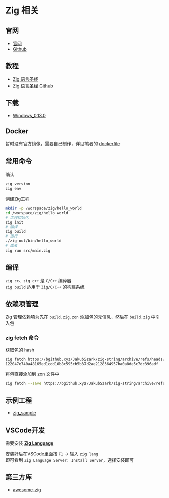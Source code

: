 # Zig 相关

## 官网
- [官网](https://ziglang.org/zh/)
- [Github](https://github.com/ziglang/zig)

## 教程
- [Zig 语言圣经](https://course.ziglang.cc/)
- [Zig 语言圣经 Github](https://github.com/zigcc/zig-course)

## 下载
- [Windows_0.13.0](https://ziglang.org/download/0.13.0/zig-windows-x86_64-0.13.0.zip)

## Docker
暂时没有官方镜像，需要自己制作，详见笔者的 [dockerfile](../Container/dev_container/)

## 常用命令

确认
```bash
zig version
zig env
```

创建Zig工程
```bash
mkdir -p /worspace/zig/hello_world
cd /worspace/zig/hello_world
# 工程初始化
zig init
# 编译
zig build
# 运行
./zig-out/bin/hello_world
# 或者
zig run src/main.zig
```

## 编译
``zig cc``、``zig c++`` 是 ``C/C++`` 编译器  
``zig build`` 适用于 ``Zig/C/C++`` 的构建系统

## 依赖项管理
Zig 管理依赖项为先在 ``build.zig.zon`` 添加包的元信息，然后在 ``build.zig`` 中引入包

### zig fetch 命令

获取包的 hash
```bash
zig fetch https://bgithub.xyz/JakubSzark/zig-string/archive/refs/heads/master.tar.gz
122047e740a48165ed1cdd10b8c595cb5b37d2ae2128364957ba0a8de5c7dc396adf
```

将包直接添加到 zon 文件中
```bash
zig fetch --save https://bgithub.xyz/JakubSzark/zig-string/archive/refs/heads/master.tar.gz
```

## 示例工程
 - [zig_sample](./zig_sample)

## VSCode开发
需要安装 [**Zig Language**](https://marketplace.visualstudio.com/items?itemName=ziglang.vscode-zig)  

安装好后在VSCode里面按 ``F1`` → 输入 ``zig lang``  
即可看到 ``Zig Language Server: Install Server``，选择安装即可

## 第三方库
- [awesome-zig](https://github.com/zigcc/awesome-zig)
